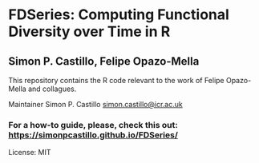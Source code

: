 # FDSeries: Computing Functional Diversity over Time in R
## Simon P. Castillo, Felipe Opazo-Mella

This repository contains the R code relevant to the work of Felipe Opazo-Mella and collagues. 

Maintainer Simon P. Castillo [simon.castillo@icr.ac.uk](mailto:simon.castillo@icr.ac.uk)

### For a how-to guide, please, check this out: https://simonpcastillo.github.io/FDSeries/

License: MIT
